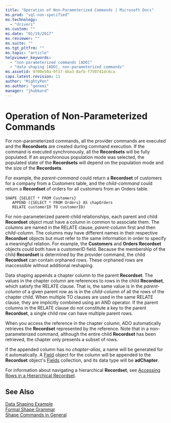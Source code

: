 ```yaml
---
title: "Operation of Non-Parameterized Commands | Microsoft Docs"
ms.prod: "sql-non-specified"
ms.technology:
  - "drivers"
ms.custom: ""
ms.date: "01/19/2017"
ms.reviewer: ""
ms.suite: ""
ms.tgt_pltfrm: ""
ms.topic: "article"
helpviewer_keywords: 
  - "non-parameterized commands [ADO]"
  - "data shaping [ADO], non-parameterized commands"
ms.assetid: 9700e50a-9f17-4ba3-8afb-f750741dc6ca
caps.latest.revision: 11
author: "MightyPen"
ms.author: "genemi"
manager: "jhubbard"
---
```

# Operation of Non-Parameterized Commands
For non-parameterized commands, all the provider commands are executed and the **Recordsets** are created during command execution. If the command is executed synchronously, all the **Recordsets** will be fully populated. If an asynchronous population mode was selected, the populated state of the **Recordsets** will depend on the population mode and the size of the **Recordsets**.  
  
 For example, the *parent-command* could return a **Recordset** of customers for a company from a Customers table, and the *child-command* could return a **Recordset** of orders for all customers from an Orders table.  
  
```  
SHAPE {SELECT * FROM Customers}   
   APPEND ({SELECT * FROM Orders} AS chapOrders   
   RELATE customerID TO customerID)  
```  
  
 For non-parameterized parent-child relationships, each parent and child **Recordset** object must have a column in common to associate them. The columns are named in the RELATE clause, *parent-column* first and then *child-column*. The columns may have different names in their respective **Recordset** objects but must refer to the same information in order to specify a meaningful relation. For example, the **Customers** and **Orders Recordset** objects could both have a customerID field. Because the membership of the child **Recordset** is determined by the provider command, the child **Recordset** can contain orphaned rows. These orphaned rows are inaccessible without additional reshaping.  
  
 Data shaping appends a chapter column to the parent **Recordset**. The values in the chapter column are references to rows in the child **Recordset**, which satisfy the RELATE clause. That is, the same value is in the *parent-column* of a given parent row as is in the *child-column* of all the rows of the chapter child. When multiple TO clauses are used in the same RELATE clause, they are implicitly combined using an AND operator. If the parent columns in the RELATE clause do not constitute a key to the parent **Recordset**, a single child row can have multiple parent rows.  
  
 When you access the reference in the chapter column, ADO automatically retrieves the **Recordset** represented by the reference. Note that in a non-parameterized command, although the entire child **Recordset** has been retrieved, the chapter only presents a subset of rows.  
  
 If the appended column has no *chapter-alias*, a name will be generated for it automatically. A [Field](../../../ado/reference/ado-api/field-object.md) object for the column will be appended to the **Recordset** object's [Fields](../../../ado/reference/ado-api/fields-collection-ado.md) collection, and its data type will be **adChapter**.  
  
 For information about navigating a hierarchical **Recordset**, see [Accessing Rows in a Hierarchical Recordset](../../../ado/guide/data/accessing-rows-in-a-hierarchical-recordset.md).  
  
## See Also  
 [Data Shaping Example](../../../ado/guide/data/data-shaping-example.md)   
 [Formal Shape Grammar](../../../ado/guide/data/formal-shape-grammar.md)   
 [Shape Commands in General](../../../ado/guide/data/shape-commands-in-general.md)